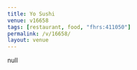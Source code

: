 ```yaml
---
title: Yo Sushi
venue: v16658
tags: [restaurant, food, "fhrs:411050"]
permalink: /v/16658/
layout: venue
---
```

null